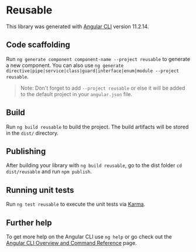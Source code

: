 # Reusable

This library was generated with [Angular CLI](https://github.com/angular/angular-cli) version 11.2.14.

## Code scaffolding

Run `ng generate component component-name --project reusable` to generate a new component. You can also use `ng generate directive|pipe|service|class|guard|interface|enum|module --project reusable`.
> Note: Don't forget to add `--project reusable` or else it will be added to the default project in your `angular.json` file. 

## Build

Run `ng build reusable` to build the project. The build artifacts will be stored in the `dist/` directory.

## Publishing

After building your library with `ng build reusable`, go to the dist folder `cd dist/reusable` and run `npm publish`.

## Running unit tests

Run `ng test reusable` to execute the unit tests via [Karma](https://karma-runner.github.io).

## Further help

To get more help on the Angular CLI use `ng help` or go check out the [Angular CLI Overview and Command Reference](https://angular.io/cli) page.
